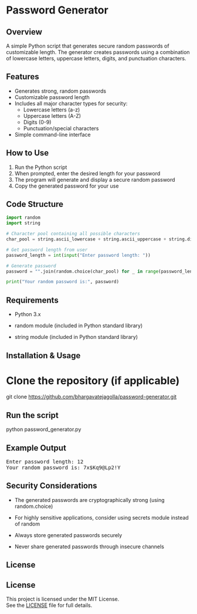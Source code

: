 
# Password Generator 

## Overview
A simple Python script that generates secure random passwords of customizable length. The generator creates passwords using a combination of lowercase letters, uppercase letters, digits, and punctuation characters.

## Features 
- Generates strong, random passwords
- Customizable password length
- Includes all major character types for security:
  - Lowercase letters (a-z)
  - Uppercase letters (A-Z)
  - Digits (0-9)
  - Punctuation/special characters
- Simple command-line interface

## How to Use 
1. Run the Python script
2. When prompted, enter the desired length for your password
3. The program will generate and display a secure random password
4. Copy the generated password for your use

## Code Structure 
```python
import random
import string

# Character pool containing all possible characters
char_pool = string.ascii_lowercase + string.ascii_uppercase + string.digits + string.punctuation

# Get password length from user
password_length = int(input("Enter password length: "))

# Generate password
password = "".join(random.choice(char_pool) for _ in range(password_length))

print("Your random password is:", password)
```
## Requirements
- Python 3.x

- random module (included in Python standard library)

- string module (included in Python standard library)
## Installation & Usage 
# Clone the repository (if applicable)
git clone https://github.com/bhargavatejagolla/password-generator.git


## Run the script
python password_generator.py
## Example Output
<pre>
Enter password length: 12
Your random password is: 7x$Kq9@Lp2!Y
</pre>
## Security Considerations
- The generated passwords are cryptographically strong (using random.choice)

- For highly sensitive applications, consider using secrets module instead of random

- Always store generated passwords securely

- Never share generated passwords through insecure channels
## License
## License

This project is licensed under the MIT License.  
See the [LICENSE](LICENSE) file for full details.
